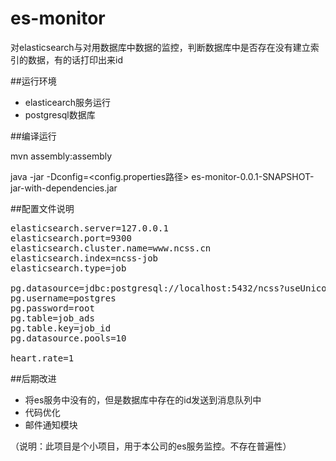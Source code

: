 # es-monitor

对elasticsearch与对用数据库中数据的监控，判断数据库中是否存在没有建立索引的数据，有的话打印出来id

##运行环境
+ elasticearch服务运行
+ postgresql数据库

##编译运行
<p>mvn assembly:assembly</p>
<p>java -jar -Dconfig=&lt;config.properties路径&gt;   es-monitor-0.0.1-SNAPSHOT-jar-with-dependencies.jar</p>

##配置文件说明

<pre>
elasticsearch.server=127.0.0.1 
elasticsearch.port=9300
elasticsearch.cluster.name=www.ncss.cn
elasticsearch.index=ncss-job
elasticsearch.type=job

pg.datasource=jdbc:postgresql://localhost:5432/ncss?useUnicode=true&characterEncoding=UTF-8
pg.username=postgres
pg.password=root
pg.table=job_ads
pg.table.key=job_id
pg.datasource.pools=10

heart.rate=1
</pre>

##后期改进
+ 将es服务中没有的，但是数据库中存在的id发送到消息队列中
+ 代码优化
+ 邮件通知模块
<p>
（说明：此项目是个小项目，用于本公司的es服务监控。不存在普遍性）
</p>
